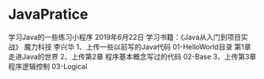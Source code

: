 # JavaPratice
学习Java的一些练习小程序
2019年6月22日
学习书籍：《Java从入门到项目实战》 魔力科技 李兴华
1、上传一些以前写的Java代码
	01-HelloWorld目录 第1章 走进Java的世界
2、上传第2章 程序基本概念写过的代码
	02-Base
3、上传第3章 程序逻辑控制
	03-Logical

